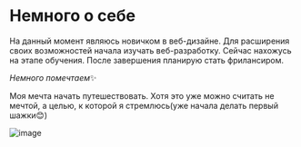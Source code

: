 # Немного о себе

На данный момент являюсь новичком в веб-дизайне. Для расширения своих возможностей начала изучать веб-разработку. Сейчас нахожусь на этапе обучения. После завершения планирую стать фрилансиром.

*Немного помечтаем*✨

Моя мечта начать путешествовать. Хотя это уже можно считать не мечтой, а целью, к которой я стремлюсь(уже начала делать первый шажки😊)

![image](https://github.com/dasha117/NeuroStartUp/assets/137522619/64d22fb6-55b4-4290-a0bc-d887cb463298)